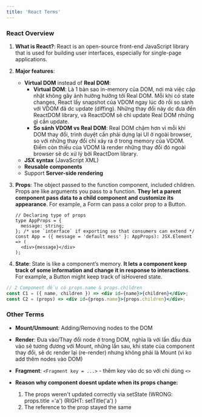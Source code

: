 ```yaml
---
title: 'React Terms'
---
```


### React Overview

1. **What is React?**: React is an open-source front-end JavaScript library that is used for building user interfaces, especially for single-page applications.
2. **Major features**:

   - **Virtual DOM** instead of **Real DOM**:
     - **Virtual DOM**: Là 1 bản sao in-memory của DOM, nơi mà việc cập nhật không gây ảnh hưởng hưởng tới Real DOM. Mỗi khi có state changes, React lấy snapshot của VDOM ngay lúc đó rồi so sánh với VDOM đã dc update (diffing). Những thay đổi này dc đưa đến ReactDOM library, và ReactDOM sẽ chỉ update Real DOM những gì cần update.
     - **So sánh VDOM vs Real DOM**: Real DOM chậm hơn vì mỗi khi DOM thay đổi, trình duyệt cần phải dựng lại UI ở ngoài browser, so với những thay đổi chỉ xảy ra ở trong memory của VDOM. Điểm còn thiếu của VDOM là render những thay đổi đó ngoài browser sẽ dc xử lý bởi ReactDom library.
   - **JSX syntax** (JavaScript XML)
   - **Reusable components**
   - Support **Server-side rendering**

3. **Props**: The object passed to the function component, included children. Props are like arguments you pass to a function. **They let a parent component pass data to a child component and customize its appearance**. For example, a Form can pass a color prop to a Button.

   ```tsx
   // Declaring type of props
   type AppProps = {
     message: string;
   }; /* use `interface` if exporting so that consumers can extend */
   const App = ({ message = 'default mess' }: AppProps): JSX.Element => (
     <div>{message}</div>
   );
   ```

4. **State**: State is like a component’s memory. **It lets a component keep track of some information and change it in response to interactions**. For example, a Button might keep track of isHovered state.

```jsx
// 2 Component đều có props.name & props.children
const C1 = ({ name, children }) => <div id={name}>{children}</div>;
const C2 = (props) => <div id={props.name}>{props.children}</div>;
```

### Other Terms

- **Mount/Unmount**: Adding/Removing nodes to the DOM
- **Render**: Đưa vào/Thay đổi node ở trong DOM, nghĩa là với lần đầu đưa vào sẽ tương đương với Mount, những lần sau, khi state của component thay đổi, sẽ dc render lại (re-render) nhưng không phải là Mount (vì ko add thêm nodes vào DOM)

- **Fragment**: `<Fragment key = ...>` - thêm key vào dc so với chỉ dùng `<>`
- **Reason why component doesnt update when its props change:**
  1. The props weren't updated correctly via setState (WRONG: props.title ='a') (RIGHT: setTitle('a') )
  2. The reference to the prop stayed the same
